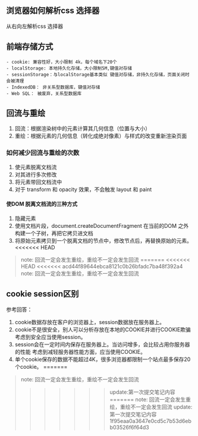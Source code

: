 ## 浏览器如何解析css 选择器
从右向左解析css 选择器

## 前端存储方式
	- cookie: 兼容性好，大小限制 4k，每个域名下20个
	- localStorage: 本地持久化存储，大小限制5M,键值对存储
	- sessionStorage：与localStorage基本类似 键值对存储，非持久化存储，页面关闭时会被清理
	- IndexedDB： 非关系型数据库，键值对存储
	- Web SQL： 被废弃，关系型数据库

## 回流与重绘
1. 回流：根据渲染树中的元素计算其几何信息（位置与大小）
2. 重绘：根据元素的几何信息（转化成绝对像素）与样式的改变重新渲染页面

### 如何减少回流与重绘的次数
1. 使元素脱离文档流
2. 对其进行多次修改
3. 将元素带回文档流中
4. 对于 transform 和 opacity 效果，不会触发 layout 和 paint

#### 使DOM 脱离文档流的三种方式
1. 隐藏元素
2. 使用文档片段，document.createDocumentFragment 在当前的DOM 之外构建一个子树，再把它拷贝进文档
3. 将原始元素拷贝到一个脱离文档的节点中，修改节点后，再替换原始的元素。
<<<<<<< HEAD
> note: 回流一定会发生重绘，重绘不一定会发生回流
=======
<<<<<<< HEAD
<<<<<<< acd44f89644ebca8121c0b26bfadc7ba48f392a4
> note: 回流一定会发生重绘，重绘不一定会发生回流

## cookie session区别
参考回答：
1. cookie数据存放在客户的浏览器上，session数据放在服务器上。
2. cookie不是很安全，别人可以分析存放在本地的COOKIE并进行COOKIE欺骗
考虑到安全应当使用session。
3. session会在一定时间内保存在服务器上。当访问增多，会比较占用你服务器的性能
考虑到减轻服务器性能方面，应当使用COOKIE。
4. 单个cookie保存的数据不能超过4K，很多浏览器都限制一个站点最多保存20个cookie。
=======
> note: 回流一定会发生重绘，重绘不一定会发生回流
>>>>>>> update:第一次提交笔记内容
=======
> note: 回流一定会发生重绘，重绘不一定会发生回流
>>>>>>> update:第一次提交笔记内容
>>>>>>> 1f95eaa0a3647e0cd5c7b53d6ebb03526f6f64d3
